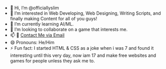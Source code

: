 - 👋 Hi, I’m @officiallyslim
- 👀 I’m interested in Web Developing, Web Designing, Writing Scripts, and finally making Content for all of you guys!
- 🌱 I’m currently learning AI/ML.
- 💞️ I’m looking to collaborate on a game that interests me.
- 📫 📧 [Contact Me via Email](mailto:officiallyslim123@gmail.com)
- 😄 Pronouns: He/Him
- ⚡ Fun fact: I started HTML & CSS as a joke when i was 7 and found it interesting until this very day, now iam 17 and make free websites and games for people unless they ask me to.

<!---
officiallyslim/officiallyslim is a ✨ special ✨ repository because its `README.md` (this file) appears on your GitHub profile.
You can click the Preview link to take a look at your changes.
--->
